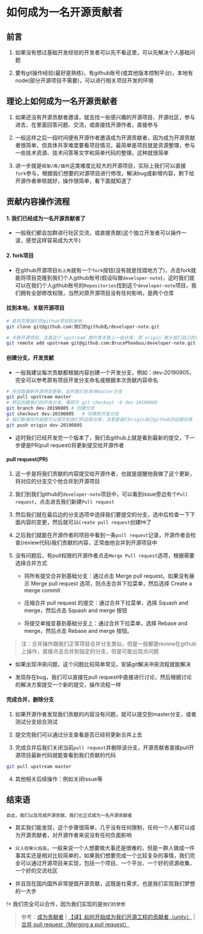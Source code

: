 <!--
 * @Description: 如何成为一名开源贡献者
 * @Date: 2019-09-04 23:07:36
 * @LastEditors: phoebus
 * @LastEditTime: 2019-09-05 11:36:00
 -->
# 如何成为一名开源贡献者

## 前言

1. 如果没有想过基础开发经验的开发者可以先不看这里，可以先解决个人基础问题

2. 要有git操作经验(最好是熟练)，有github账号(或其他版本控制平台)，本地有node(部分开源项目不需要)，可以进行相关项目开发的环境

## 理论上如何成为一名开源贡献者

1. 如果还没有开源贡献者邀请，就去找一些感兴趣的开源项目、开源社区，参与进去，在里面回答问题、交流，或直接找开源作者，直接参与

2. 一般这样之后一段时间便有开源作者邀请成为开源贡献者，因为成为开源贡献者很简单，但具体共享难度要看项目情况，最简单是项目就是资源整理，参与一些技术资源、技术问答等文字和简单代码的整理，这种就很简单

3. 进一步就是`框架/库/插件`这类难度比较大的开源项目，实际上我们可以直接`fork`参与，根据我们想要的对源项目进行修改，解决bug或新增内容，剩下给开源作者审核就好，操作很简单，看下面就知道了

## 贡献内容操作流程

#### 1. 我们已经成为一名开源贡献者了

* 一般我们都会加群进行社区交流，或直接贡献(这个独立开发者可以操作一波，感觉这样容易成为大牛)

#### 2. fork项目

* 在github开源项目`右上角`就有一个`fork`按钮(没有就是找错地方了)，点击fork就能将项目克隆到我们个人github账号(假设叫做`developer-note`)，这时我们就可以在我们个人github账号的`Repositories`找到这个`developer-note`项目，我们拥有全部修改权限，当然对原开源项目没有任何影响，是两个仓库

#### 拉到本地，关联开源项目

``` bash
# 首先克隆我们的github项目到本地
git clone git@github.com:我们的github名/developer-note.git

# 关联开源项目，注意这个`upstream`就代表关联上一级仓库，而`origin`表示我们自己的远程库
git remote add upstream git@github.com:BrucePhoebus/developer-note.git
```

#### 创建分支，开发贡献

* 一般我建议每次贡献都根据内容创建一个开发分支，例如：dev-20190905，完全可以参考原有项目开发分支命名或根据本次贡献内容命名

``` bash
# 先拉取最新开源项目更新，此时我们在本地master分支
git pull upstream master
# 然后创建我们的开发分支，等同于 git checkout -b dev-20190805
git branch dev-20190805	# 创建分支
git checkout dev-20190805	# 切换到开发分支
# 我们新增完内容就可以提交到我们的远程仓库，注意是我们origin自己github的远程仓库
git push origin dev-20190805
```

* 这时我们已经开发完一个版本了，我们去github上就是看到最新的提交，下一步便是PR(pull request)将更新提交给开源作者

#### pull request(PR)

1. 这一步是将我们贡献的内容提交给开源作者，也就是提醒他我做了这个更新，将对应的分支交个他合并到开源项目

2. 我们到我们github的`developer-note`项目中，可以看到issue旁边有个`Pull request`，点击进去我们新建`Pull request`

3. 然后我们就在最后边的分支选项中选择我们要提交的分支，选中后检查一下下面内容的变更，然后就可以`Create pull request`创建`PR`了

4. 之后我们就能在开源作者的项目中看到一条`pull request`记录，开源作者会检查(review代码)我们贡献的内容，正常由他合并到开源项目中

5. 没有问题后，有pull权限的开源作者点击`Merge Pull request`选项，根据需要选择合并方式

	* 将所有提交合并到基础分支：通过点击 Merge pull request。如果没有展示 Merge pull request 选项，则点击合并下拉菜单，然后选择 Create a merge commit

	* 压缩合并 pull request 的提交：通过合并下拉菜单，选择 Squash and merge，然后点击 Squash and merge 按钮

	* 将提交单独变基到基础分支上：通过合并下拉菜单，选择 Rebase and merge，然后点击 Rebase and merge 按钮。

> 注：合并操作跟我们正常项目合并分支类似，但是一般都是review在github上操作，直接点击合并到指定的分支，但是可能出现点问题

* 如果出现冲突问题，这个问题比较简单常见，安装git解决冲突流程就能解决

* 发现存在bug，我们可以直接在pull request中直接进行讨论，然后根据讨论的解决方案提交一个新的提交，操作流程一样

#### 完成合并，删除分支

1. 如果开源作者发现我们贡献的内容没有问题，就可以提交到master分支，或者测试分支综合测试

2. 提交完我们可以通过分支查看是否已经将更新合并上去

3. 完成合并后我们关闭当前`pull request`并删除该分支，开源贡献者直接pull开源项目最新代码就能查看到我们贡献的代码

``` bash
git pull upstream master
```

4. 其他相关后续操作：例如关闭issue等

## 结束语

	自此，我们以及完成开源贡献，我们也正式成为一名开源贡献者

* 其实我们能发现，这个步骤很简单，几乎没有任何限制，任何一个人都可以成为开源贡献者，对开源作者来说没有任何负面影响

* `众人拾柴火焰高`，一般来说一个人想要做大事还是很难的，但是一群人做成一件事其实还是相对比较简单的，如果我们想要完成一个比较复杂的事情，我们完全可以通过开源项目来实现，包括一个项目、一个平台、一个好的资源收集、一个好的交流社区

* 并且现在国内国外非常提倡开源贡献，这既是社需求，也是我们实现我们梦想的一大步

!> 我们完全可以合作，因为我们实现的是`我们的梦想`

> 参考：[成为贡献者](https://macacajs.github.io/zh/guide/contributing.html#%E5%89%8D%E8%A8%80) | [【译】如何开始成为我们开源工程的贡献者（unity）](https://gameinstitute.qq.com/community/detail/105150) | [合并 pull request（Merging a pull request）](https://www.jianshu.com/p/e9591fc1892f)
